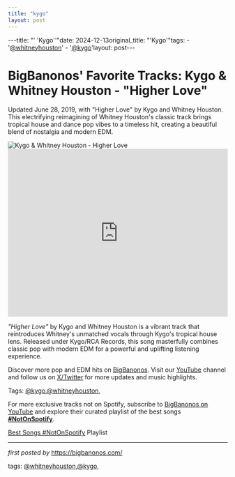 ```yaml
---
title: "kygo"
layout: post
---
```

---title: "' 'Kygo''"date: 2024-12-13original_title: "'Kygo'"tags:  - '[@whitneyhouston](/tags/whitneyhouston/)'  - '[@kygo](/tags/kygo/)'layout: post---<!-- Post Title --><h1 >BigBanonos' Favorite Tracks: Kygo & Whitney Houston - "Higher Love"</h1> <!-- Introductory Text --><p >Updated June 28, 2019, with "Higher Love" by Kygo and Whitney Houston. This electrifying reimagining of Whitney Houston's classic track brings tropical house and dance pop vibes to a timeless hit, creating a beautiful blend of nostalgia and modern EDM.</p> <!-- Featured Image --><div > <img src="https://i.ytimg.com/vi/dTYOkcRH220/maxresdefault.jpg" alt="Kygo & Whitney Houston - Higher Love" /></div> <!-- YouTube Video Embed --><div > <iframe width="100%" height="385" src="https://www.youtube.com/embed/dTYOkcRH220" title="Kygo, Whitney Houston - Higher Love (Official Audio)" frameborder="0" allow="accelerometer; autoplay; clipboard-write; encrypted-media; gyroscope; picture-in-picture; web-share" referrerpolicy="strict-origin-when-cross-origin" allowfullscreen></iframe></div> <!-- Song Information --><div > <p><em>"Higher Love"</em> by Kygo and Whitney Houston is a vibrant track that reintroduces Whitney's unmatched vocals through Kygo's tropical house lens. Released under Kygo/RCA Records, this song masterfully combines classic pop with modern EDM for a powerful and uplifting listening experience.</p></div> <!-- Footer Links --><div > <p>Discover more pop and EDM hits on <a href="https://bigbanonos.com/" target="_blank">BigBanonos</a>. Visit our <a href="https://www.youtube.com/[@BigBanonos](/tags/BigBanonos/)" target="_blank">YouTube</a> channel and follow us on <a href="https://x.com/bigbanonos" target="_blank">X/Twitter</a> for more updates and music highlights.</p></div> <!-- Tags --><p >Tags: [@kygo](/tags/kygo/),[@whitneyhouston](/tags/whitneyhouston/),</p><!--Subscribe and Playlist Links--><div>    <p>For more exclusive tracks not on Spotify, subscribe to <a href="https://www.youtube.com/[@BigBanonos](/tags/BigBanonos/)" target="_blank">BigBanonos on YouTube</a> and explore their curated playlist of the best songs <strong>[#NotOnSpotify](/tags/NotOnSpotify/)</strong>.</p>    <p><a href="https://www.youtube.com/playlist?list=PLtuNtuTatqI0kFahUCbtbfenC_ET5O_tr" target="_blank">Best Songs [#NotOnSpotify](/tags/NotOnSpotify/) Playlist<br /></a></p></div><hr /><p><em>first posted by</em> <a href="https://bigbanonos.com/" rel="noopener" target="_new">https://bigbanonos.com/</a></p><p>tags: [@whitneyhouston](/tags/whitneyhouston/),[@kygo](/tags/kygo/),</p>